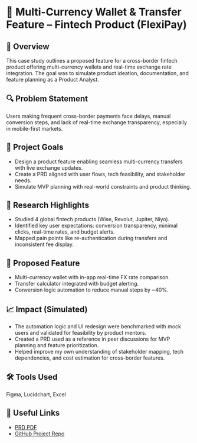 # 💸 Multi-Currency Wallet & Transfer Feature – Fintech Product (FlexiPay)

## 📌 Overview
This case study outlines a proposed feature for a cross-border fintech product offering multi-currency wallets and real-time exchange rate integration. The goal was to simulate product ideation, documentation, and feature planning as a Product Analyst.

## 🔍 Problem Statement
Users making frequent cross-border payments face delays, manual conversion steps, and lack of real-time exchange transparency, especially in mobile-first markets.

## 🎯 Project Goals
- Design a product feature enabling seamless multi-currency transfers with live exchange updates.
- Create a PRD aligned with user flows, tech feasibility, and stakeholder needs.
- Simulate MVP planning with real-world constraints and product thinking.

## 🧪 Research Highlights
- Studied 4 global fintech products (Wise, Revolut, Jupiter, Niyo).
- Identified key user expectations: conversion transparency, minimal clicks, real-time rates, and budget alerts.
- Mapped pain points like re-authentication during transfers and inconsistent fee display.

## 📐 Proposed Feature
- Multi-currency wallet with in-app real-time FX rate comparison.
- Transfer calculator integrated with budget alerting.
- Conversion logic automation to reduce manual steps by ~40%.

## 📈 Impact (Simulated)
- The automation logic and UI redesign were benchmarked with mock users and validated for feasibility by product mentors.
- Created a PRD used as a reference in peer discussions for MVP planning and feature prioritization.
- Helped improve my own understanding of stakeholder mapping, tech dependencies, and cost estimation for cross-border features.

## 🛠 Tools Used
Figma, Lucidchart, Excel

## 🔗 Useful Links
- [PRD PDF](./FlexiPay_PRD.md)
- [GitHub Project Repo](https://github.com/psingh2895/FlexiPay-PRD)
